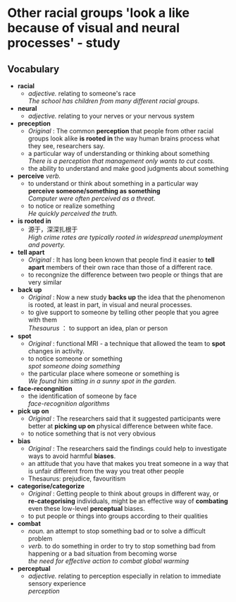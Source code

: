 # Other racial groups 'look a like because of visual and **neural** processes' - study  

## Vocabulary
* **racial**  
  * *adjective.* relating to someone's race  
  *The school has children from many different racial groups.*  
* **neural**
  * *adjective.* relating to your nerves or your nervous system  
* **preception**
  * *Original* : The common **perception** that people from other racial groups look alike **is rooted in** the way human brains process what they see, researchers say.  
  * a particular way of understanding or thinking about something  
  *There is a perception that management only wants to cut costs.*  
  * the ability to understand and make good judgments about something  
* **perceive** *verb.*
  * to understand or think about something in a particular way  
  **perceive someone/something as something**  
  *Computer were often perceived as a threat.*
  * to notice or realize something  
  *He quickly perceived the truth.*  
* **is rooted in**  
  * 源于，深深扎根于  
  *High crime rates are typically rooted in widespread unemployment and poverty.*  
* **tell apart**  
  * *Original* : It has long been known that people find it easier to **tell apart** members of their own race than those of a different race.  
  * to recongnize the difference between two people or things that are very similar  
* **back up**  
  * *Original* : Now a new study **backs up** the idea that the phenomenon is rooted, at least in part, in visual and neural processes.  
  * to give support to someone by telling other people that you agree with them  
  *Thesaurus* ： to support an idea, plan or person  
* **spot**  
  * *Original* : functional MRI - a technique that allowed the team to **spot** changes in activity.  
  * to notice someone or something  
  *spot someone doing something*  
  * the particular place where someone or something is  
  *We found him sitting in a sunny spot in the garden.*  
* **face-recongnition**  
  * the identification of someone by face  
  *face-recognition algorithms*  
* **pick up on**
  * *Original* : The researchers said that it suggested participants were better at **picking up on** physical difference between white face.  
  * to notice something that is not very obvious  
* **bias**  
  * *Original* : The researchers said the findings could help to investigate ways to avoid harmful **biases**.  
  * an attitude that you have that makes you treat someone in a way that is unfair different from the way you treat other people  
  * Thesaurus: prejudice, favouritism  
* **categorise/categorize**  
  * *Original* : Getting people to think about groups in different way, or **re-categorising** individuals, might be an effective way of **combating** even these low-level **perceptual** biases.  
  * to put people or things into groups according to their qualities  
* **combat**
  * *noun.* an attempt to stop something bad or to solve a difficult problem  
  * *verb.* to do something in order to try to stop something bad from happening or a bad situation from becoming worse  
  *the need for effective action to combat global warming*  
* **perceptual**  
  * *adjective.* relating to perception especially in relation to immediate sensory experience  
  *perception*
